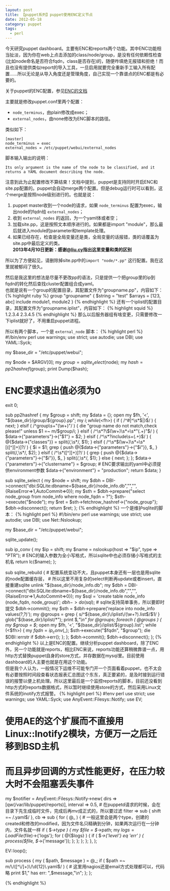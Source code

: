 ```yaml
---
layout: post
title: 【puppet系列】puppet使用ENC定义节点
date: 2012-05-18
category: puppet
tags:
  - perl
---
```


今天研究puppet dashboard。主要有ENC和reports两个功能。其中ENC功能相当扯淡，因为你在web上点击添加的class/node/group，是没有任何依赖性检查(比如node命名是否符合fqdn，class是否存在)的，随便咋填绝无报错和拒绝！而且也没有提供类似report的导入工具，一旦启用就要完全重新手工输入所有配置……所以无论是从导入角度还是管理角度，自己实现一个靠谱点的ENC都是有必要的。    

关于puppet的ENC配置，参见[ENC的文档](http://docs.puppetlabs.com/guides/external_nodes.html)    

主要就是修改puppet.conf里两个配置：    

* `node_terminus`，由plain修改成exec；
* `external_nodes`，由none修改为ENC脚本的路径。    

类似如下：

    [master]    
    node_terminus = exec    
    external_nodes = /etc/puppet/webui/external_nodes    

脚本输入输出的说明：    

    Its only argument is the name of the node to be classified, and it returns a YAML document describing the node.

注意到此为止配置修改不算结束！文档中提到，puppet是支持同时开启ENC和site.pp配置的。puppet会自动merge两个配置。但是debug运行时可以看到，这个merge是按照node级别进行的。也就是说：    

1. puppet master收到一个node的请求，如果 `node_terminus` 配置为exec，输出node的fqdn给 `external_nodes`；    
2. 收到 `external_nodes` 的返回，为一个yaml体或者空；    
3. 加载site.pp，这是按照文本顺序进行的。如果都是import "module"，那么最后就进入module的parameter和template处理。    
4. 如果已经存在，检查是全局变量还是类，全局变量的话报错，类的话覆盖为site.pp中最后定义的类。    
__2013年4月10日更新：感谢[@liu.cy](http://weibo.com/liucy1983)指出这里变量和类的区别__

所以为了方便起见，请删除掉site.pp中的`import "node/*.pp"` 这行配置。我在这里就被郁闷了很久。

然后是我这里的想法是尽量不更改pp的语法，只是提供一个把group里的ip到fqdn的转化然后查找cluster配置组合成yaml。    
也就是说有一个group的配置目录，其配置文件为"groupname.pp"，内容如下：
{% highlight ruby %}
group "groupname" {
    $string = "test"
    $arrays = [123, abc]
    include module1, module2
}
{% endhighlight %}
还有一个iplist的配置目录，其配置文件为“groupname.iplist”，内容如下：
{% highlight squid %}
1.2.3.4
2.3.4.5
{% endhighlight %}
那么以后服务器组有啥变更，只需要修改一下iplist就好了，不用重启puppet进程。    

所以有两个脚本，一个是 `external_node` 脚本：
{% highlight perl %}
#!/bin/env perl
use warnings;
use strict;
use autodie;
use DBI;
use YAML::Syck;

my $base_dir = "/etc/puppet/webui";

my $node = $ARGV[0];
my $group = sqlite_select($node);
my $hash = pp2hashref($group);
print Dump($hash);
# ENC要求退出值必须为0 
exit 0;

sub pp2hashref {
    my $group = shift;
    my $data = {};
    open my $fh, '<', "${base_dir}/group/${group}.pp";
    my $i;
    while(<$fh>) {
        if ( /^#|^\s*$|}$/ ) {
            next;
        } elsif ( /^group\s+"(\w+)"/ ) {
            die "group name do not match,check please!" unless $1 =~ m/$group/i;
        } elsif ( /^\s*?\$(\w+)\s*=\s*"(.+)"$/ ) {
            $data->{"parameters"}->{"$1"} = $2;
        } elsif ( /^\s*?include\s+(.+)$/ ) {
            @{$data->{"classes"}} = split(/,\s*/, $1);
        } elsif ( /^\s*\$(\w+)\s*=\s*\[([^]]+)]?/ ) {
            $i = $1;
            grep { push @{$data->{"parameters"}->{"$i"}}, $_ } split(/,\s*/, $2);
        } elsif ( /^\s*([^]]+)]?/ ) {
            grep { push @{$data->{"parameters"}->{"$i"}}, $_ } split(/,\s*/, $1);
        } else {
            next;
        };
    };
    $data->{"parameters"}->{"clustername"} = $group;
    # ENC要求输出的yaml中必须提供environment参数 
    $data->{"environment"} = "production";
    return $data;
}

sub sqlite_select {
    my $node = shift;
    my $dbh = DBI->connect("dbi:SQLite:dbname=${base_dir}/node_info.db","","",{RaiseError=>1,AutoCommit=>0});
    my $sth = $dbh->prepare("select node_group from node_info where node_fqdn = ?");
    $sth->execute("$node");
    my $ret = $sth->fetchrow_hashref->{"node_group"};
    $dbh->disconnect();
    return $ret;
};
{% endhighlight %}
一个是维护sqlite的脚本：
{% highlight perl %}
#!/bin/env perl
use warnings;
use strict;
use autodie;
use DBI;
use Net::Nslookup;


my $base_dir = "/etc/puppet/webui";

sqlite_update();

sub ip_conv {
    my $ip = shift;
    my $name = nslookup(host => "$ip", type => "PTR");
    # ENC的输入参数为全小写格式，所以sqlite中也必须存储小写格式的主机名 
    return lc($name);
};

sub sqlite_rebuild {
    # 配置系统变动不大，且puppet本身还有一层也是用sqlite的node配置缓存层，
    # 所以这里不用复杂的select判断再update或者insert，直接重建sqlite 
    unlink "${base_dir}/node_info.db";
    my $dbh = DBI->connect("dbi:SQLite:dbname=${base_dir}/node_info.db","","",{RaiseError=>1,AutoCommit=>0});
    my $sql = 'create table node_info (node_fqdn, node_group)';
    $dbh->do($sql);
    # sqlite支持简单事务，所以要即时提交 
    $dbh->commit();
    my $sth = $dbh->prepare('replace into node_info values(?,?)');
    my @groups = grep { s/^${base_dir}\/iplist\/(\w+?).list$/$1/ } glob("${base_dir}/iplist/*");
    print $_,"\n" for @groups;
    foreach ( @groups ) {
        my $group = $_;
        open my $fh, '<', "${base_dir}/iplist/${group}.list";
        while (<$fh>) {
            my $fqdn = ip_conv($_);
            $sth->execute("$fqdn", "$group");
            die $DBI::errstr if $dbh->err();
        };
    };
    $dbh->commit();
    $dbh->disconnect();
};
{% endhighlight %}
以上是ENC的配置。继续分析puppet dashboard，除了ENC外，另一个功能就是reports，相比ENC来说，reports功能还算稍微靠谱一点，用http方式替换puppet自身的store方式，并存数据在mysql里。目前使用dashboard的人主要也就是在用这个功能。    
但是我个人认为，一般情况下运维不可能专门开一个页面看着puppet，也不太会有必要按照时间段查看状态报表汇总图这个东东，真正要紧的，是及时接到运行错误的报警以便上机处理。所以这里最后是一个监控reports的脚本，目前还没看到http方式的reports数据格式，所以暂时继续使用store的方式，然后采用Linux文件系统的inotify方式报警。
{% highlight perl %}
#!env perl
use strict;
use warnings;
use YAML::Syck;
use AnyEvent::Filesys::Notify;
use EV;

# 使用AE的这个扩展而不直接用Linux::Inotify2模块，方便万一之后迁移到BSD主机
# 而且异步回调的方式性能更好，在压力较大时不会阻塞丢失事件 
my $notifier = AnyEvent::Filesys::Notify->new(
    dirs     => [qw(/var/lib/puppet/reports)],
    interval => 0.5,
    # 在puppetd请求的时候，会在目录下先生成临时文件，完成后再mv成正式的，所以要过滤
    filter   => sub { shift =~ /\.yaml$/ },
    cb       => sub {
        for ( @_ ) {
            # 一般这里会是两个type，创建的created和修改的modified，因为文件名只精确到分钟，如果两次运行在一分钟内，文件名就一样
            if ( $_->type ) {
                my $file = $_->path;
                my $logs = LoadFile($file)->{'logs'};
                for ( @{$logs} ) {
                    if ( $_->{'level'} eq 'err' ) {
                        process($file, $_->{'message'});
                    };
                };
            };
        };
    },
);

EV::loop();

sub process {
    my ( $path, $message ) = @_;
    if ( $path =~ m/\/([^\/]+)\/\d{12}\.yaml$/ ) {
        # 这里用nagios还是email方式处理都可以，代码略
        print $1," has err: ",$message,"\n";
    };
};

{% endhighlight %}

